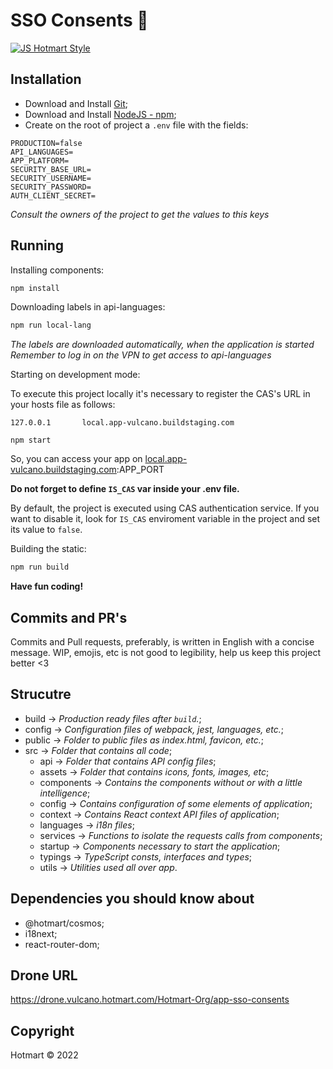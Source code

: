 # SSO Consents :convenience_store:

[![JS Hotmart Style](https://img.shields.io/badge/code%20style-hotmart-F04E23.svg)](https://www.npmjs.com/package/eslint-config-hotmart)

## Installation

- Download and Install [Git](http://git-scm.com);
- Download and Install [NodeJS - npm](http://nodejs.org);
- Create on the root of project a `.env` file with the fields:

```
PRODUCTION=false
API_LANGUAGES=
APP_PLATFORM=
SECURITY_BASE_URL=
SECURITY_USERNAME=
SECURITY_PASSWORD=
AUTH_CLIENT_SECRET=
```

_Consult the owners of the project to get the values to this keys_

## Running

Installing components:

```sh
npm install
```

Downloading labels in api-languages:

```sh
npm run local-lang
```

_The labels are downloaded automatically, when the application is started_ _Remember to log in on the VPN to get access to api-languages_

Starting on development mode:

To execute this project locally it's necessary to register the CAS's URL in your hosts file as follows:

```shell
127.0.0.1	    local.app-vulcano.buildstaging.com
```

```shell
npm start
```

So, you can access your app on [local.app-vulcano.buildstaging.com](local.app-vulcano.buildstaging.com):APP_PORT

**Do not forget to define `IS_CAS` var inside your .env file.**

By default, the project is executed using CAS authentication service. If you want to disable it, look for `IS_CAS` enviroment variable in the project and set its value to `false`.

Building the static:

```sh
npm run build
```

**Have fun coding!**

## Commits and PR's

Commits and Pull requests, preferably, is written in English with a concise message. WIP, emojis, etc is not good to legibility, help us keep this project better <3

## Strucutre

- build -> _Production ready files after `build`._;
- config -> _Configuration files of webpack, jest, languages, etc._;
- public -> _Folder to public files as index.html, favicon, etc._;
- src -> _Folder that contains all code_;
  - api -> _Folder that contains API config files_;
  - assets -> _Folder that contains icons, fonts, images, etc_;
  - components -> _Contains the components without or with a little intelligence_;
  - config -> _Contains configuration of some elements of application_;
  - context -> _Contains React context API files of application_;
  - languages -> _i18n files_;
  - services -> _Functions to isolate the requests calls from components_;
  - startup -> _Components necessary to start the application_;
  - typings -> _TypeScript consts, interfaces and types_;
  - utils -> _Utilities used all over app_.

## Dependencies you should know about

- @hotmart/cosmos;
- i18next;
- react-router-dom;

## Drone URL

https://drone.vulcano.hotmart.com/Hotmart-Org/app-sso-consents

## Copyright

Hotmart &copy; 2022
